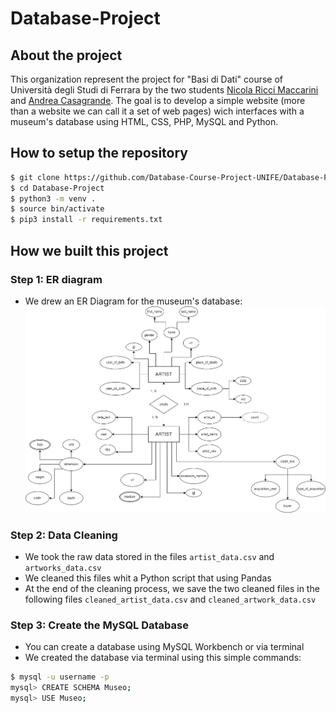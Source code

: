 # Database-Project

## About the project
This organization represent the project for "Basi di Dati" course of Università degli Studi di Ferrara by the two students [Nicola Ricci Maccarini](https://github.com/nicolariccimaccarini) and [Andrea Casagrande](https://github.com/casagra]).
The goal is to develop a simple website (more than a website we can call it a set of web pages) wich interfaces with a museum's database using HTML, CSS, PHP, MySQL and Python.

## How to setup the repository
```zsh
$ git clone https://github.com/Database-Course-Project-UNIFE/Database-Project
$ cd Database-Project
$ python3 -m venv .
$ source bin/activate
$ pip3 install -r requirements.txt
```

## How we built this project
### Step 1: ER diagram
- We drew an ER Diagram for the museum's database:
![](ER-diagram/er_diagram.png)

### Step 2: Data Cleaning
- We took the raw data stored in the files `artist_data.csv` and `artworks_data.csv`
- We cleaned this files whit a Python script that using Pandas 
- At the end of the cleaning process, we save the two cleaned files in the following files `cleaned_artist_data.csv` and `cleaned_artwork_data.csv` 

### Step 3: Create the MySQL Database
- You can create a database using MySQL Workbench or via terminal
- We created the database via terminal using this simple commands:
```zsh
$ mysql -u username -p 
mysql> CREATE SCHEMA Museo;
mysql> USE Museo;
```
